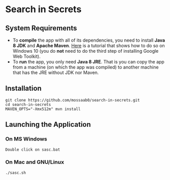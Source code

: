 # Search in Secrets

## System Requirements
- To **compile** the app with all of its dependencies, you need to install **Java 8 JDK** and **Apache Maven**. [Here](https://www.twilio.com/blog/2017/01/install-java-8-apache-maven-google-web-toolkit-windows-10.html) is a tutorial that shows how to do so on Windows 10 (you do **not** need to do the third step of installing Google Web Toolkit).
- To **run** the app, you only need **Java 8 JRE**. That is you can copy the app from a machine (on which the app was compiled) to another machine that has the JRE without JDK nor Maven.

## Installation
    git clone https://github.com/mossaab0/search-in-secrets.git
    cd search-in-secrets
    MAVEN_OPTS="-Xmx512m" mvn install

## Launching the Application

### On MS Windows
    Double click on sasc.bat

### On Mac and GNU/Linux
	./sasc.sh